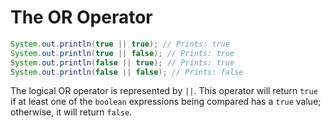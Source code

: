 # The OR Operator

```java
System.out.println(true || true); // Prints: true
System.out.println(true || false); // Prints: true
System.out.println(false || true); // Prints: true
System.out.println(false || false); // Prints: false
```

The logical OR operator is represented by `||`. This operator will return `true` if at least one of the `boolean` expressions being compared has a `true` value; otherwise, it will return `false`.